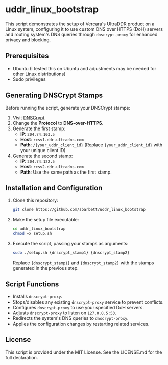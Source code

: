 # uddr_linux_bootstrap

This script demonstrates the setup of Vercara's UltraDDR product on a Linux system, configuring it to use custom DNS over HTTPS (DoH) servers and routing system's DNS queries through `dnscrypt-proxy` for enhanced privacy and blocking.

## Prerequisites

- Ubuntu (I tested this on Ubuntu and adjustments may be needed for other Linux distributions)
- Sudo privileges

## Generating DNSCrypt Stamps

Before running the script, generate your DNSCrypt stamps:

1. Visit [DNSCrypt](https://dnscrypt.info/stamps/).
2. Change the **Protocol** to **DNS-over-HTTPS**.
3. Generate the first stamp:
   - **IP**: `204.74.103.5`
   - **Host**: `rcsv1.ddr.ultradns.com`
   - **Path**: `/{your_uddr_client_id}` (Replace `{your_uddr_client_id}` with your unique client ID)
4. Generate the second stamp:
   - **IP**: `204.74.122.5`
   - **Host**: `rcsv2.ddr.ultradns.com`
   - **Path**: Use the same path as the first stamp.

## Installation and Configuration

1. Clone this repository:
   ```bash
   git clone https://github.com/sbarbett/uddr_linux_bootstrap
   ```
2. Make the setup file executable:
   ```bash
   cd uddr_linux_bootstrap
   chmod +x setup.sh
   ```
3. Execute the script, passing your stamps as arguments:
   ```bash
   sudo ./setup.sh {dnscrypt_stamp1} {dnscrypt_stamp2}
   ```
   Replace `{dnscrypt_stamp1}` and `{dnscrypt_stamp2}` with the stamps generated in the previous step.

## Script Functions

- Installs `dnscrypt-proxy`.
- Stops/disables any existing `dnscrypt-proxy` service to prevent conflicts.
- Configures `dnscrypt-proxy` to use your specified DoH servers.
- Adjusts `dnscrypt-proxy` to listen on `127.0.0.5:53`.
- Redirects the system's DNS queries to `dnscrypt-proxy`.
- Applies the configuration changes by restarting related services.

## License

This script is provided under the MIT License. See the LICENSE.md for the full declaration.

